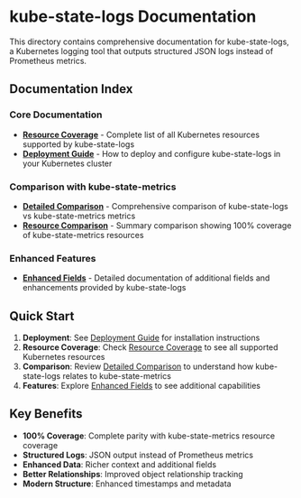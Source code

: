 # kube-state-logs Documentation

This directory contains comprehensive documentation for kube-state-logs, a Kubernetes logging tool that outputs structured JSON logs instead of Prometheus metrics.

## Documentation Index

### Core Documentation
- **[Resource Coverage](RESOURCES.md)** - Complete list of all Kubernetes resources supported by kube-state-logs
- **[Deployment Guide](DEPLOYMENT.md)** - How to deploy and configure kube-state-logs in your Kubernetes cluster

### Comparison with kube-state-metrics
- **[Detailed Comparison](KSM_DETAILED_COMPARISON.md)** - Comprehensive comparison of kube-state-logs vs kube-state-metrics metrics
- **[Resource Comparison](KSM_COMPARISON.md)** - Summary comparison showing 100% coverage of kube-state-metrics resources

### Enhanced Features
- **[Enhanced Fields](KSL_ENHANCED_FIELDS.md)** - Detailed documentation of additional fields and enhancements provided by kube-state-logs

## Quick Start

1. **Deployment**: See [Deployment Guide](DEPLOYMENT.md) for installation instructions
2. **Resource Coverage**: Check [Resource Coverage](RESOURCES.md) to see all supported Kubernetes resources
3. **Comparison**: Review [Detailed Comparison](KSM_DETAILED_COMPARISON.md) to understand how kube-state-logs relates to kube-state-metrics
4. **Features**: Explore [Enhanced Fields](KSL_ENHANCED_FIELDS.md) to see additional capabilities

## Key Benefits

- **100% Coverage**: Complete parity with kube-state-metrics resource coverage
- **Structured Logs**: JSON output instead of Prometheus metrics
- **Enhanced Data**: Richer context and additional fields
- **Better Relationships**: Improved object relationship tracking
- **Modern Structure**: Enhanced timestamps and metadata 